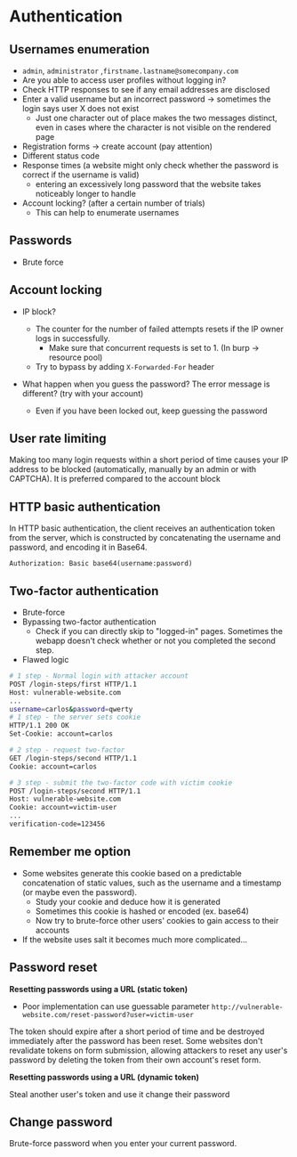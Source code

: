 # Authentication

## Usernames enumeration

* `admin`, `administrator` ,`firstname.lastname@somecompany.com`
* Are you able to access user profiles without logging in?
* Check HTTP responses to see if any email addresses are disclosed
* Enter a valid username but an incorrect password -> sometimes the login says user X does not exist
  * Just one character out of place makes the two messages distinct, even in cases where the character is not visible on the rendered page
* Registration forms -> create account (pay attention)
* Different status code
* Response times (a website might only check whether the password is correct if the username is valid)
  * entering an excessively long password that the website takes noticeably longer to handle
* Account locking? (after a certain number of trials)
  * This can help to enumerate usernames

## Passwords

* Brute force

## Account locking

*   IP block?

    * The counter for the number of failed attempts resets if the IP owner logs in successfully.
      * Make sure that concurrent requests is set to 1. (In burp -> resource pool)
    * Try to bypass by adding `X-Forwarded-For` header


* What happen when you guess the password? The error message is different? (try with your account)
  * Even if you have been locked out, keep guessing the password

## User rate limiting

Making too many login requests within a short period of time causes your IP address to be blocked (automatically, manually by an admin or with CAPTCHA). It is preferred compared to the account block&#x20;

## HTTP basic authentication <a href="#http-basic-authentication" id="http-basic-authentication"></a>

In HTTP basic authentication, the client receives an authentication token from the server, which is constructed by concatenating the username and password, and encoding it in Base64.

`Authorization: Basic base64(username:password)`

## Two-factor authentication <a href="#bypassing-two-factor-authentication" id="bypassing-two-factor-authentication"></a>

* Brute-force
* Bypassing two-factor authentication
  * Check if you can directly skip to "logged-in" pages. Sometimes the webapp doesn't check whether or not you completed the second step.
* Flawed logic

```sh
# 1 step - Normal login with attacker account
POST /login-steps/first HTTP/1.1
Host: vulnerable-website.com
...
username=carlos&password=qwerty
# 1 step - the server sets cookie
HTTP/1.1 200 OK
Set-Cookie: account=carlos

# 2 step - request two-factor
GET /login-steps/second HTTP/1.1
Cookie: account=carlos

# 3 step - submit the two-factor code with victim cookie
POST /login-steps/second HTTP/1.1
Host: vulnerable-website.com
Cookie: account=victim-user
...
verification-code=123456
```



## Remember me option

* Some websites generate this cookie based on a predictable concatenation of static values, such as the username and a timestamp (or maybe even the password).
  * Study your cookie and deduce how it is generated
  * Sometimes this cookie is hashed or encoded (ex. base64)
  * Now try to brute-force other users' cookies to gain access to their accounts
* If the website uses salt it becomes much more complicated...



## Password reset

**Resetting passwords using a URL (static token)**

* Poor implementation can use guessable parameter `http://vulnerable-website.com/reset-password?user=victim-user`

The token should expire after a short period of time and be destroyed immediately after the password has been reset. Some websites don't revalidate tokens on form submission, allowing attackers to reset any user's password by deleting the token from their own account's reset form.

**Resetting passwords using a URL (dynamic token)**

Steal another user's token and use it change their password



## Change password

Brute-force password when you enter your current password.
